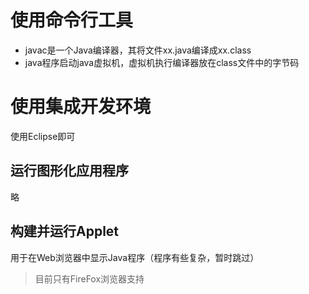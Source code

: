# 使用命令行工具
- javac是一个Java编译器，其将文件xx.java编译成xx.class
- java程序启动java虚拟机，虚拟机执行编译器放在class文件中的字节码

# 使用集成开发环境

使用Eclipse即可

## 运行图形化应用程序

略

## 构建并运行Applet 

用于在Web浏览器中显示Java程序（程序有些复杂，暂时跳过）

> 目前只有FireFox浏览器支持